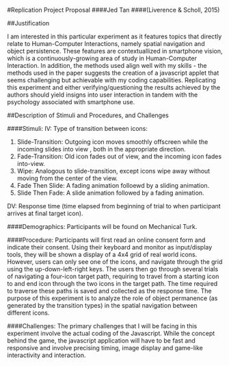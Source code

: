 #Replication Project Proposal
####Jed Tan
####(Liverence & Scholl, 2015)

##Justification

I am interested in this particular experiment as it features topics that directly relate to Human-Computer Interactions, namely spatial navigation and object persistence. These features are contextuallized in smartphone vision, which is a continuously-growing area of study in Human-Computer Interaction. In addition, the methods used align well with my skills - the methods used in the paper suggests the creation of a javascript applet that seems challenging but achievable with my coding capabilities. Replicating this experiment and either verifying/questioning the results achieved by the authors should yield insigns into user interaction in tandem with the psychology associated with smartphone use.

##Description of Stimuli and Procedures, and Challenges

####Stimuli:
IV: Type of transition between icons:

1. Slide-Transition: Outgoing icon moves smoothly offscreen while the incoming slides into view , both in the appropriate direction.
2. Fade-Transition: Old icon fades out of view, and the incoming icon fades into-view.
3. Wipe: Analogous to slide-transition, except icons wipe away without moving from the center of the view.
4. Fade Then Slide: A fading animation folloewd by a sliding animation.
5. Slide Then Fade: A slide animation followed by a fading animation.

DV: Response time (time elapsed from beginning of trial to when participant arrives at final target icon).

####Demographics: 
Participants will be found on Mechanical Turk.

####Procedure:
Participants will first read an online consent form and indicate their consent. Using their keyboard and monitor as input/display tools, they will be shown a display of a 4x4 grid of real world icons. However, users can only see one of the icons, and navigate through the grid using the up-down-left-right keys. The users then go through several trials of navigating a four-icon target path, requiring to travel from a starting icon to and end icon through the two icons in the target path. The time required to traverse these paths is saved and collected as the response time. The purpose of this experiment is to analyze the role of object permanence (as generated by the transition types) in the spatial navigation between different icons.

####Challenges: 
The primary challenges that I will be facing in this experiment involve the actual coding of the Javascript. While the concept behind the game, the javascript application will have to be fast and responsive and involve precising timing, image display and game-like interactivity and interaction. 
